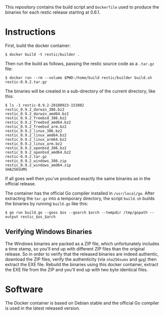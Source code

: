 This repository contains the build script and `Dockerfile` used to produce the
binaries for each restic release starting at 0.6.1.

Instructions
============

First, build the docker container:

    $ docker build -t restic/builder .

Then run the build as follows, passing the restic source code as a `.tar.gz` file:

    $ docker run --rm --volume $PWD:/home/build restic/builder build.sh restic-0.9.2.tar.gz

The binaries will be created in a sub-directory of the current directory, like this:

    $ ls -1 restic-0.9.2-20180923-153802
    restic_0.9.2_darwin_386.bz2
    restic_0.9.2_darwin_amd64.bz2
    restic_0.9.2_freebsd_386.bz2
    restic_0.9.2_freebsd_amd64.bz2
    restic_0.9.2_freebsd_arm.bz2
    restic_0.9.2_linux_386.bz2
    restic_0.9.2_linux_amd64.bz2
    restic_0.9.2_linux_arm64.bz2
    restic_0.9.2_linux_arm.bz2
    restic_0.9.2_openbsd_386.bz2
    restic_0.9.2_openbsd_amd64.bz2
    restic-0.9.2.tar.gz
    restic_0.9.2_windows_386.zip
    restic_0.9.2_windows_amd64.zip
    SHA256SUMS

If all goes well then you've produced exactly the same binaries as in the official release.

The container has the official Go compiler installed in `/usr/local/go`. After
extracting the `tar.gz` into a temporary directory, the script `build.sh`
builds the binaries by running `build.go` like this:

    $ go run build.go --goos $os --goarch $arch --tempdir /tmp/gopath --output restic_$os_$arch

Verifying Windows Binaries
--------------------------

The Windows binaries are packed as a ZIP file, which unfortunately includes a
time stamp, so you'll end up with different ZIP files than the original
release. So in order to verify that the released binaries are indeed authentic,
download the ZIP files, verify the authenticity (via `sha256sums` and `gpg`)
then extract the EXE file. Rebuild the binaries using this docker container,
extract the EXE file from the ZIP and you'll end up with two byte identical
files.

Software
========

The Docker container is based on Debian stable and the official Go compiler is
used in the latest released version.
